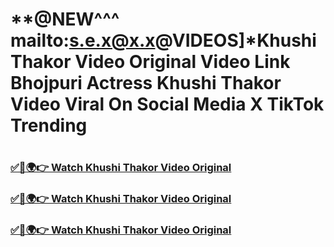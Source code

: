 # <h1>  **@NEW^^^ mailto:s.e.x@x.x@VIDEOS]*Khushi Thakor Video Original Video Link Bhojpuri Actress Khushi Thakor Video Viral On Social Media X TikTok Trending<h1>

<h3><a href="http://www.netstream24.xyz/xxxn-hot">✅🎯🌍👉 Watch Khushi Thakor Video Original</a><h3>
<h3><a href="http://www.netstream24.xyz/xxxn-hot">✅🎯🌍👉 Watch Khushi Thakor Video Original</a><h3>
<h3><a href="http://www.netstream24.xyz/xxxn-hot">✅🎯🌍👉 Watch Khushi Thakor Video Original</a><h3>
